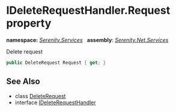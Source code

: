 # IDeleteRequestHandler.Request property
**namespace:** *[Serenity.Services](../../README.md#serenity.services-namespace)*   **assembly**: *[Serenity.Net.Services](../../README.md)*

Delete request

```csharp
public DeleteRequest Request { get; }
```

## See Also

* class [DeleteRequest](../DeleteRequest.md)
* interface [IDeleteRequestHandler](../IDeleteRequestHandler.md)